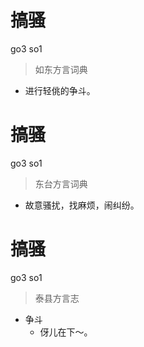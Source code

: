 # 搞骚
go3 so1
> 如东方言词典
- 进行轻佻的争斗。

# 搞骚
go3 so1
> 东台方言词典
- 故意骚扰，找麻烦，闹纠纷。

# 搞骚
go3 so1
> 泰县方言志
- 争斗
  - 伢儿在下～。

